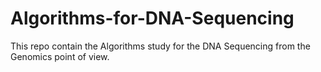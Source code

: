 # Algorithms-for-DNA-Sequencing
This repo contain the Algorithms study for the DNA Sequencing from the Genomics point of view. 
